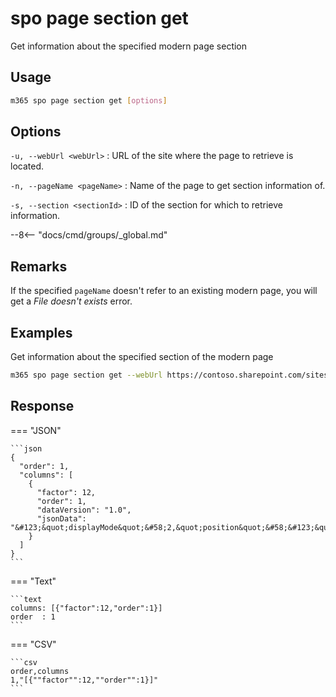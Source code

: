 # spo page section get

Get information about the specified modern page section

## Usage

```sh
m365 spo page section get [options]
```

## Options

`-u, --webUrl <webUrl>`
: URL of the site where the page to retrieve is located.

`-n, --pageName <pageName>`
: Name of the page to get section information of.

`-s, --section <sectionId>`
: ID of the section for which to retrieve information.

--8<-- "docs/cmd/groups/_global.md"

## Remarks

If the specified `pageName` doesn't refer to an existing modern page, you will get a _File doesn't exists_ error.

## Examples

Get information about the specified section of the modern page

```sh
m365 spo page section get --webUrl https://contoso.sharepoint.com/sites/team-a --pageName home.aspx --section 1
```

## Response

=== "JSON"

    ```json
    {
      "order": 1,
      "columns": [
        {
          "factor": 12,
          "order": 1,
          "dataVersion": "1.0",
          "jsonData": "&#123;&quot;displayMode&quot;&#58;2,&quot;position&quot;&#58;&#123;&quot;sectionFactor&quot;&#58;12,&quot;sectionIndex&quot;&#58;1,&quot;zoneIndex&quot;&#58;1&#125;&#125;"
        }
      ]
    }
    ```

=== "Text"

    ```text
    columns: [{"factor":12,"order":1}]
    order  : 1
    ```

=== "CSV"

    ```csv
    order,columns
    1,"[{""factor"":12,""order"":1}]"
    ```
